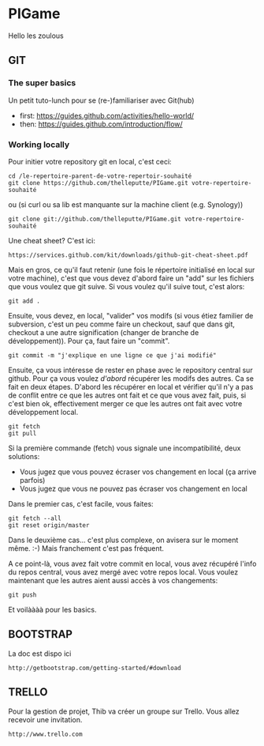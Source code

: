 # PIGame

Hello les zoulous

## GIT

### The super basics
Un petit tuto-lunch pour se (re-)familiariser avec Git(hub)
- first: https://guides.github.com/activities/hello-world/
- then: https://guides.github.com/introduction/flow/

### Working locally

Pour initier votre repository git en local, c'est ceci:
    
    cd /le-repertoire-parent-de-votre-repertoir-souhaité
    git clone https://github.com/thelleputte/PIGame.git votre-repertoire-souhaité
    
ou (si curl ou sa lib est manquante sur la machine client (e.g. Synology))

    git clone git://github.com/thelleputte/PIGame.git votre-repertoire-souhaité
    
Une cheat sheet? C'est ici:

    https://services.github.com/kit/downloads/github-git-cheat-sheet.pdf
    
Mais en gros, ce qu'il faut retenir (une fois le répertoire initialisé en local sur votre machine), c'est que vous devez d'abord faire un "add" sur les fichiers que vous voulez que git suive. Si vous voulez qu'il suive tout, c'est alors:

    git add .
    
Ensuite, vous devez, en local, "valider" vos modifs (si vous étiez familier de subversion, c'est un peu comme faire un checkout, sauf que dans git, checkout a une autre signification (changer de branche de développement)). Pour ça, faut faire un "commit".

    git commit -m "j'explique en une ligne ce que j'ai modifié"
    
Ensuite, ça vous intéresse de rester en phase avec le repository central sur github. Pour ça vous voulez *d'abord* récupérer les modifs des autres. Ca se fait en deux étapes. D'abord les récupérer en local et vérifier qu'il n'y a pas de conflit entre ce que les autres ont fait et ce que vous avez fait, puis, si c'est bien ok, effectivement merger ce que les autres ont fait avec votre développement local.

    git fetch
    git pull
    
Si la première commande (fetch) vous signale une incompatibilité, deux solutions:
* Vous jugez que vous pouvez écraser vos changement en local (ça arrive parfois)
* Vous jugez que vous ne pouvez pas écraser vos changement en local

Dans le premier cas, c'est facile, vous faites:

    git fetch --all
    git reset origin/master

Dans le deuxième cas... c'est plus complexe, on avisera sur le moment même. :-) Mais franchement c'est pas fréquent.

A ce point-là, vous avez fait votre commit en local, vous avez récupéré l'info du repos central, vous avez mergé avec votre repos local. Vous voulez maintenant que les autres aient aussi accès à vos changements:

    git push
    
Et voilàààà pour les basics.


## BOOTSTRAP

La doc est dispo ici

    http://getbootstrap.com/getting-started/#download

## TRELLO

Pour la gestion de projet, Thib va créer un groupe sur Trello. Vous allez 
recevoir une invitation.

    http://www.trello.com

